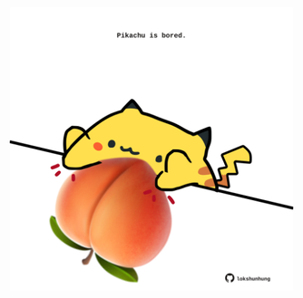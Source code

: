 <!-- built at 09/04/2025, 06:00:40 UTC -->
<p align="center">
  <img width="500" height="500" src="./ReadmeImage.svg">
</p>
